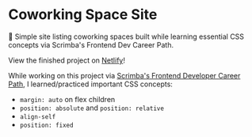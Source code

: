# Coworking Space Site

💼 Simple site listing coworking spaces built while learning essential CSS concepts via Scrimba's Frontend Dev Career Path.

View the finished project on [Netlify](https://coworking-space-site-lucieyarish.netlify.app/)!

While working on this project via [Scrimba's Frontend Developer Career Path](https://scrimba.com/learn/frontend), I learned/practiced important CSS concepts:

- `margin: auto` on flex children
- `position: absolute` and `position: relative`
- `align-self`
- `position: fixed`
